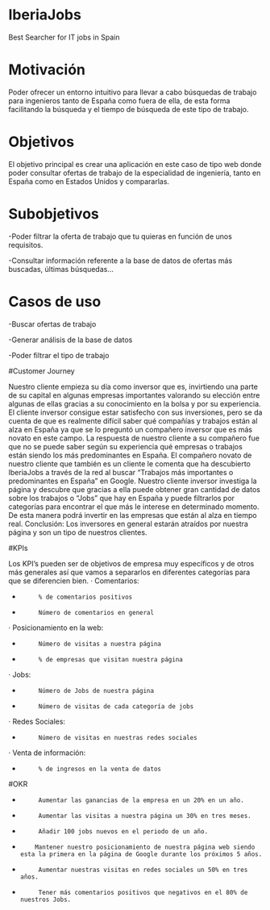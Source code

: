 # IberiaJobs
Best Searcher for IT jobs in Spain

# Motivación

Poder ofrecer un entorno intuitivo para llevar a cabo búsquedas de trabajo para ingenieros tanto de España como fuera de ella, de esta forma facilitando la búsqueda y el tiempo de búsqueda de este tipo de trabajo.

# Objetivos 

El objetivo principal es crear una aplicación en este caso de tipo web donde poder consultar ofertas de trabajo de la especialidad de ingeniería, tanto en España como en Estados Unidos y compararlas.

# Subobjetivos

-Poder filtrar la oferta de trabajo que tu quieras en función de unos requisitos.  

-Consultar información referente a la base de datos de ofertas más buscadas, últimas búsquedas…

# Casos de uso

-Buscar ofertas de trabajo  

-Generar análisis de la base de datos  

-Poder filtrar el tipo de trabajo  

#Customer Journey

Nuestro cliente empieza su día como inversor que es, invirtiendo una parte de su capital en algunas empresas importantes valorando su elección entre algunas de ellas gracias a su conocimiento en la bolsa y por su experiencia.
El cliente inversor consigue estar satisfecho con sus inversiones, pero se da cuenta de que es realmente difícil saber qué compañías y trabajos están al alza en España ya que se lo preguntó un compañero inversor que es más novato en este campo. La respuesta de nuestro cliente a su compañero fue que no se puede saber según su experiencia qué empresas o trabajos están siendo los más predominantes en España.
El compañero novato de nuestro cliente que también es un cliente le comenta que ha descubierto IberiaJobs a través de la red al buscar “Trabajos más importantes o predominantes en España” en Google.
Nuestro cliente inversor investiga la página y descubre que gracias a ella puede obtener gran cantidad de datos sobre los trabajos o “Jobs” que hay en España y puede filtrarlos por categorías para encontrar el que más le interese en determinado momento. De esta manera podrá invertir en las empresas que están al alza en tiempo real.
Conclusión: Los inversores en general estarán atraídos por nuestra página y son un tipo de nuestros clientes.

#KPIs

Los KPI’s pueden ser de objetivos de empresa muy específicos y de otros más generales así que vamos a separarlos en diferentes categorías para que se diferencien bien.
·         Comentarios:
-          % de comentarios positivos
-          Número de comentarios en general
·         Posicionamiento en la web:
-          Número de visitas a nuestra página
-          % de empresas que visitan nuestra página
·         Jobs:
-          Número de Jobs de nuestra página
-          Número de visitas de cada categoría de jobs
·         Redes Sociales:
-          Número de visitas en nuestras redes sociales
·         Venta de información:
-          % de ingresos en la venta de datos

#OKR
-          Aumentar las ganancias de la empresa en un 20% en un año.
-          Aumentar las visitas a nuestra página un 30% en tres meses.
-          Añadir 100 jobs nuevos en el periodo de un año.
-         Mantener nuestro posicionamiento de nuestra página web siendo esta la primera en la página de Google durante los próximos 5 años.
-          Aumentar nuestras visitas en redes sociales un 50% en tres años.
-          Tener más comentarios positivos que negativos en el 80% de nuestros Jobs.

